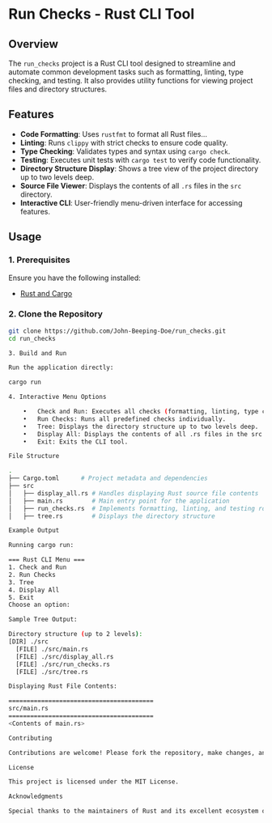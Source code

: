 # Run Checks - Rust CLI Tool

## Overview

The `run_checks` project is a Rust CLI tool designed to streamline and automate common development tasks such as formatting, linting, type checking, and testing. It also provides utility functions for viewing project files and directory structures. 

## Features

- **Code Formatting**: Uses `rustfmt` to format all Rust files...
- **Linting**: Runs `clippy` with strict checks to ensure code quality.
- **Type Checking**: Validates types and syntax using `cargo check`.
- **Testing**: Executes unit tests with `cargo test` to verify code functionality.
- **Directory Structure Display**: Shows a tree view of the project directory up to two levels deep.
- **Source File Viewer**: Displays the contents of all `.rs` files in the `src` directory.
- **Interactive CLI**: User-friendly menu-driven interface for accessing features.

## Usage

### 1. Prerequisites
Ensure you have the following installed:
- [Rust and Cargo](https://www.rust-lang.org/tools/install)

### 2. Clone the Repository
```bash
git clone https://github.com/John-Beeping-Doe/run_checks.git
cd run_checks

3. Build and Run

Run the application directly:

cargo run

4. Interactive Menu Options

	•	Check and Run: Executes all checks (formatting, linting, type checking, testing) and runs the project if all checks pass.
	•	Run Checks: Runs all predefined checks individually.
	•	Tree: Displays the directory structure up to two levels deep.
	•	Display All: Displays the contents of all .rs files in the src folder.
	•	Exit: Exits the CLI tool.

File Structure

.
├── Cargo.toml      # Project metadata and dependencies
├── src
│   ├── display_all.rs # Handles displaying Rust source file contents
│   ├── main.rs        # Main entry point for the application
│   ├── run_checks.rs  # Implements formatting, linting, and testing routines
│   ├── tree.rs        # Displays the directory structure

Example Output

Running cargo run:

=== Rust CLI Menu ===
1. Check and Run
2. Run Checks
3. Tree
4. Display All
5. Exit
Choose an option:

Sample Tree Output:

Directory structure (up to 2 levels):
[DIR] ./src
  [FILE] ./src/main.rs
  [FILE] ./src/display_all.rs
  [FILE] ./src/run_checks.rs
  [FILE] ./src/tree.rs

Displaying Rust File Contents:

========================================
src/main.rs
========================================
<Contents of main.rs>

Contributing

Contributions are welcome! Please fork the repository, make changes, and submit a pull request.

License

This project is licensed under the MIT License.

Acknowledgments

Special thanks to the maintainers of Rust and its excellent ecosystem of libraries.


